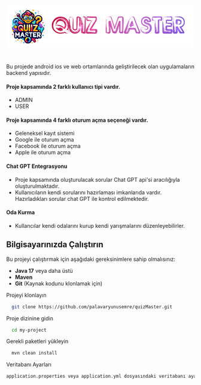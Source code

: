 ![Logo](logo.png)
#

Bu projede android ios ve web ortamlarında geliştirilecek olan uygulamaların backend yapısıdır.

#### Proje kapsamında 2 farklı kullanıcı tipi vardır.

* ADMIN
* USER

#### Proje kapsamında 4 farklı oturum açma seçeneği vardır.
* Geleneksel kayıt sistemi
* Google ile oturum açma
* Facebook ile oturum açma
* Apple ile oturum açma

#### Chat GPT Entegrasyonu
* Proje kapsamında oluşturulacak sorular Chat GPT api'si aracılığıyla oluşturulmaktadır.
* Kullanıcıların kendi sorularını hazırlaması imkanlarıda vardır. Hazırladıkları sorular chat GPT ile kontrol edilmektedir.

#### Oda Kurma
* Kullancılar kendi odalarını kurup kendi yarışmalarını düzenleyebilirler.


## Bilgisayarınızda Çalıştırın

Bu projeyi çalıştırmak için aşağıdaki gereksinimlere sahip olmalısınız:

- **Java 17** veya daha üstü
- **Maven** 
- **Git** (Kaynak kodunu klonlamak için)

Projeyi klonlayın

```bash
  git clone https://github.com/palavaryunusemre/quizMaster.git
```

Proje dizinine gidin

```bash
  cd my-project
```

Gerekli paketleri yükleyin

```bash
  mvn clean install
```

Veritabanı Ayarları
```bash
application.properties veya application.yml dosyasındaki veritabanı ayarlarını kendi yerel veritabanınıza göre güncelleyin.
```
